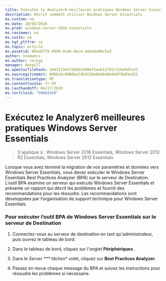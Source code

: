 ```yaml
---
title: Exécutez le Analyzer6 meilleures pratiques Windows Server Essentials
description: Décrit comment utiliser Windows Server Essentials
ms.custom: na
ms.date: 10/03/2016
ms.prod: windows-server-2016-essentials
ms.reviewer: na
ms.suite: na
ms.tgt_pltfrm: na
ms.topic: article
ms.assetid: 00addf78-8999-4c8e-8ac4-4ebdde00c5a3
author: nnamuhcs
ms.author: coreyp
manager: dongill
ms.openlocfilehash: 3d81515017d6855d904f5aeb12792c326e9dfa33
ms.sourcegitcommit: 0d0b32c8986ba7db9536e0b8648d4ddf9b03e452
ms.translationtype: MT
ms.contentlocale: fr-FR
ms.lasthandoff: 04/17/2019
ms.locfileid: "59862410"
---
```

# <a name="run-the-windows-server-essentials-best-practices-analyzer6"></a>Exécutez le Analyzer6 meilleures pratiques Windows Server Essentials

>S'applique à : Windows Server 2016 Essentials, Windows Server 2012 R2 Essentials, Windows Server 2012 Essentials

Lorsque vous avez terminé la migration de vos paramètres et données vers Windows Server Essentials, vous devez exécuter le Windows Server Essentials Best Practices Analyzer (BPA) sur le serveur de Destination. L’outil BPA examine un serveur qui exécute Windows Server Essentials et présente un rapport qui décrit les problèmes et fournit des recommandations pour les résoudre. Les recommandations sont développées par l’organisation de support technique pour Windows Server Essentials.  
  
### <a name="to-run-the--windows-server-essentials-bpa-on-the-destination-server"></a>Pour exécuter l’outil BPA de Windows Server Essentials sur le serveur de Destination  
  
1.  Connectez-vous au serveur de destination en tant qu'administrateur, puis ouvrez le tableau de bord.  
  
2.  Dans le tableau de bord, cliquez sur l'onglet **Périphériques** .  
  
3.  Dans le *Server *** tâches** volet, cliquez sur **Best Practices Analyzer**.  
  
4.  Passez en revue chaque message du BPA et suivez les instructions pour résoudre les problèmes si nécessaire.
